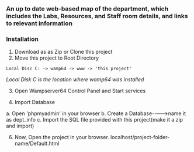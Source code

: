 ### An up to date web-based map of the department, which includes the Labs, Resources, and Staff room details, and links to relevant information

### Installation

1. Download as as Zip or Clone this project
2. Move this project to Root Directory
```
Local Disc C: -> wamp64 -> www -> 'this project'
```
*Local Disk C is the location where wamp64 was installed*

3. Open Wampserver64 Control Panel and Start services

4. Import Database

a. Open 'phpmyadmin' in your browser
b. Create a Database---->name it as dept_info
c. Import the SQL file provided with this project(make it a zip and import)


6. Now, Open the project in your browser. 
localhost/project-folder-name/Default.html
